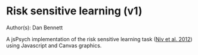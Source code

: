 # Risk sensitive learning (v1)

Author(s): Dan Bennett

A jsPsych implementation of the risk sensitive learning task ([Niv et al. 2012](https://doi.org/10.1523/JNEUROSCI.5498-10.2012)) using Javascript and Canvas graphics.
